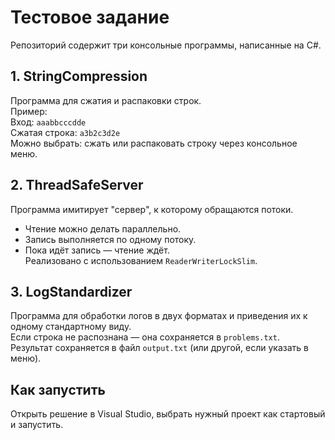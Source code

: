 # Тестовое задание 

Репозиторий содержит три консольные программы, написанные на C#.

## 1. StringCompression

Программа для сжатия и распаковки строк.  
Пример:  
Вход: `aaabbcccdde`  
Сжатая строка: `a3b2c3d2e`  
Можно выбрать: сжать или распаковать строку через консольное меню.

## 2. ThreadSafeServer

Программа имитирует "сервер", к которому обращаются потоки.  
- Чтение можно делать параллельно.  
- Запись выполняется по одному потоку.  
- Пока идёт запись — чтение ждёт.  
Реализовано с использованием `ReaderWriterLockSlim`.

## 3. LogStandardizer

Программа для обработки логов в двух форматах и приведения их к одному стандартному виду.  
Если строка не распознана — она сохраняется в `problems.txt`.  
Результат сохраняется в файл `output.txt` (или другой, если указать в меню).

## Как запустить

Открыть решение в Visual Studio, выбрать нужный проект как стартовый и запустить.
